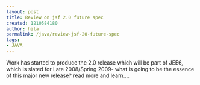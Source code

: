 ```yaml
---
layout: post
title: Review on jsf 2.0 future spec
created: 1210584180
author: hila
permalink: /java/review-jsf-20-future-spec
tags:
- JAVA
---
```

<p><span class="thmr_call" id="thmr_42"><span class="thmr_call" id="thmr_6"><p>Work has started to produce the 2.0 release which will be part of JEE6, which is slated for Late 2008/Spring 2009- what is going to be the essence of this major new release? read more and learn....</p></span></span></p>
